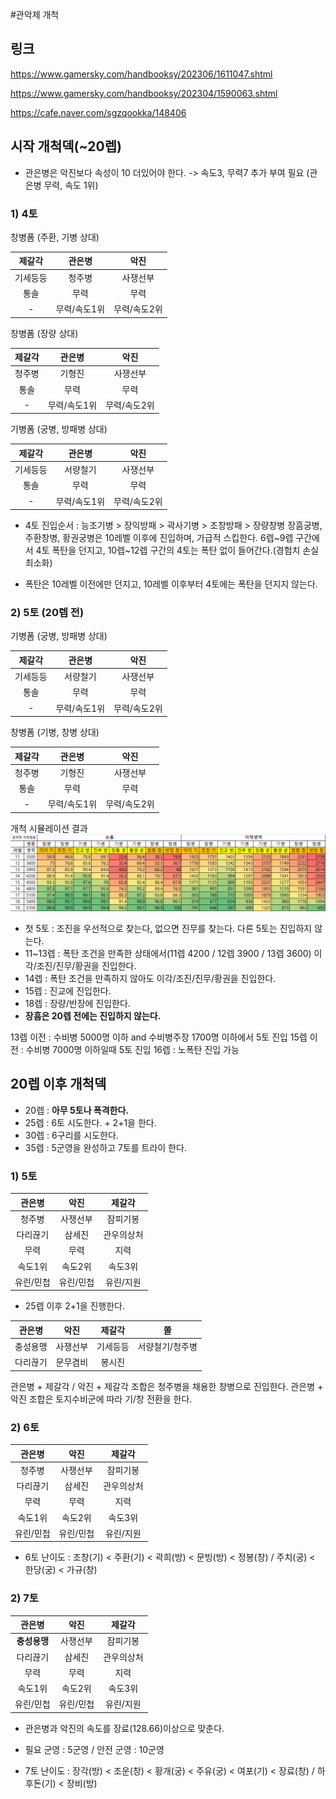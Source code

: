 #관악제 개척

## 링크

https://www.gamersky.com/handbooksy/202306/1611047.shtml

https://www.gamersky.com/handbooksy/202304/1590063.shtml

https://cafe.naver.com/sgzqookka/148406

## 시작 개척덱(~20렙)

* 관은병은 악진보다 속성이 10 더있어야 한다. -> 속도3, 무력7 추가 부여 필요 (관은병 무력, 속도 1위)

### 1) 4토

창병폼 (주환, 기병 상대)

제갈각|관은병|악진
|:---:|:---:|:---:|
기세등등|청주병|사쟁선부
통솔|무력|무력
-|무력/속도1위|무력/속도2위|

창병폼 (장량 상대)

제갈각|관은병|악진
|:---:|:---:|:---:|
청주병|기형진|사쟁선부
통솔|무력|무력
-|무력/속도1위|무력/속도2위|

기병폼 (궁병, 방패병 상대)

제갈각|관은병|악진
|:---:|:---:|:---:|
기세등등|서량철기|사쟁선부
통솔|무력|무력
-|무력/속도1위|무력/속도2위|


* 4토 진입순서 : 능조기병 > 장익방패 > 곽사기병 > 조창방패 > 장량창병 
장흠궁병, 주환창병, 황권궁병은 10레벨 이후에 진입하며, 가급적 스킵한다.
6렙~9렙 구간에서 4토 폭탄을 던지고, 10렙~12렙 구간의 4토는 폭탄 없이 들어간다.(경험치 손실 최소화)

* 폭탄은 10레벨 이전에만 던지고, 10레벨 이후부터 4토에는 폭탄을 던지지 않는다.

### 2) 5토 (20렙 전)

기병폼 (궁병, 방패병 상대)

제갈각|관은병|악진
|:---:|:---:|:---:|
기세등등|서량철기|사쟁선부
통솔|무력|무력
-|무력/속도1위|무력/속도2위|

창병폼 (기병, 창병 상대)

제갈각|관은병|악진
|:---:|:---:|:---:|
청주병|기형진|사쟁선부
통솔|무력|무력
-|무력/속도1위|무력/속도2위|

개척 시뮬레이션 결과
![이미지](./../05.img/관악제.png)

* 첫 5토 : 조진을 우선적으로 찾는다, 없으면 진무를 찾는다. 다른 5토는 진입하지 않는다.
* 11~13렙 : 폭탄 조건을 만족한 상태에서(11렙 4200 / 12렙 3900 / 13렙 3600) 이각/조진/진무/황권을 진입한다.
* 14렙 : 폭탄 조건을 만족하지 않아도 이각/조진/진무/황권을 진입한다.
* 15렙 : 진교에 진입한다.
* 18렙 : 장량/반장에 진입한다.
* __장흠은 20렙 전에는 진입하지 않는다.__


13렙 이전 : 수비병 5000명 이하 and 수비병주장 1700명 이하에서 5토 진입
15렙 이전 : 수비병 7000명 이하일때 5토 진입
16렙 : 노폭탄 진입 가능

## 20렙 이후 개척덱

* 20렙 : __아무 5토나 폭격한다.__
* 25렙 : 6토 시도한다. + 2+1을 한다.
* 30렙 : 6구리를 시도한다.
* 35렙 : 5군영을 완성하고 7토를 트라이 한다.

### 1) 5토

관은병|악진|제갈각
|:---:|:---:|:---:|
청주병|사쟁선부|잠피기봉
다리끊기|삼세진|관우의상처
무력|무력|지력
속도1위|속도2위|속도3위|
유린/민첩|유린/민첩|유린/지원

* 25렙 이후 2+1을 진행한다.

관은병|악진|제갈각|쫄
|:---:|:---:|:---:|:---:|
충성용맹|사쟁선부|기세등등|서량철기/청주병|
다리끊기|문무겸비|봉시진|

관은병 + 제갈각 / 악진 + 제갈각 조합은 청주병을 채용한 창병으로 진입한다.
관은병 + 악진 조합은 토지수비군에 따라 기/창 전환을 한다.

### 2) 6토

관은병|악진|제갈각
|:---:|:---:|:---:|
청주병|사쟁선부|잠피기봉
다리끊기|삼세진|관우의상처
무력|무력|지력
속도1위|속도2위|속도3위|
유린/민첩|유린/민첩|유린/지원

* 6토 난이도 : 조창(기) < 주환(기) < 곽희(방) < 문빙(방) < 정봉(창) / 주치(궁) < 한당(궁) < 가규(창)

### 2) 7토

관은병|악진|제갈각
|:---:|:---:|:---:|
__충성용맹__|사쟁선부|잠피기봉
다리끊기|삼세진|관우의상처
무력|무력|지력
속도1위|속도2위|속도3위|
유린/민첩|유린/민첩|유린/지원

* 관은병과 악진의 속도를 장료(128.66)이상으로 맞춘다.

* 필요 군영 : 5군영 / 안전 군영 : 10군영

* 7토 난이도 : 장각(방) < 조운(창) < 황개(궁) < 주유(궁) < 여포(기) < 장료(창) / 하후돈(기) < 장비(방)